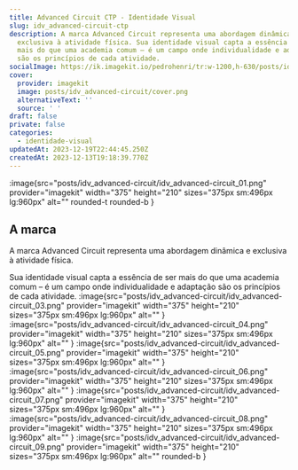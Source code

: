 ```yaml
---
title: Advanced Circuit CTP - Identidade Visual
slug: idv_advanced-circuit-ctp
description: A marca Advanced Circuit representa uma abordagem dinâmica e
  exclusiva à atividade física. Sua identidade visual capta a essência de ser
  mais do que uma academia comum – é um campo onde individualidade e adaptação
  são os princípios de cada atividade.
socialImage: https://ik.imagekit.io/pedrohenri/tr:w-1200,h-630/posts/idv_advanced-circuit/social-image.png
cover:
  provider: imagekit
  image: posts/idv_advanced-circuit/cover.png
  alternativeText: ''
  source: ' '
draft: false
private: false
categories:
  - identidade-visual
updatedAt: 2023-12-19T22:44:45.250Z
createdAt: 2023-12-13T19:18:39.770Z
---
```


:image{src="posts/idv_advanced-circuit/idv_advanced-circuit_01.png" provider="imagekit" width="375" height="210" sizes="375px sm:496px lg:960px" alt="" rounded-t rounded-b }

## A marca

A marca Advanced Circuit representa uma abordagem dinâmica e exclusiva à atividade física.

Sua identidade visual capta a essência de ser mais do que uma academia comum – é um campo onde individualidade e adaptação são os princípios de cada atividade.
:image{src="posts/idv_advanced-circuit/idv_advanced-circuit_03.png" provider="imagekit" width="375" height="210" sizes="375px sm:496px lg:960px" alt="" }
:image{src="posts/idv_advanced-circuit/idv_advanced-circuit_04.png" provider="imagekit" width="375" height="210" sizes="375px sm:496px lg:960px" alt="" }
:image{src="posts/idv_advanced-circuit/idv_advanced-circuit_05.png" provider="imagekit" width="375" height="210" sizes="375px sm:496px lg:960px" alt="" }
:image{src="posts/idv_advanced-circuit/idv_advanced-circuit_06.png" provider="imagekit" width="375" height="210" sizes="375px sm:496px lg:960px" alt="" }
:image{src="posts/idv_advanced-circuit/idv_advanced-circuit_07.png" provider="imagekit" width="375" height="210" sizes="375px sm:496px lg:960px" alt="" }
:image{src="posts/idv_advanced-circuit/idv_advanced-circuit_08.png" provider="imagekit" width="375" height="210" sizes="375px sm:496px lg:960px" alt="" }
:image{src="posts/idv_advanced-circuit/idv_advanced-circuit_09.png" provider="imagekit" width="375" height="210" sizes="375px sm:496px lg:960px" alt="" rounded-b }
